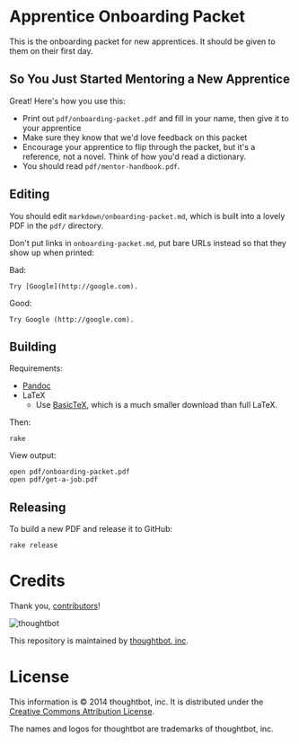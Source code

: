 # Apprentice Onboarding Packet

This is the onboarding packet for new apprentices. It should be given to them on
their first day.

## So You Just Started Mentoring a New Apprentice

Great! Here's how you use this:

* Print out `pdf/onboarding-packet.pdf` and fill in your name, then give it to your apprentice
* Make sure they know that we'd love feedback on this packet
* Encourage your apprentice to flip through the packet, but it's a reference, not a novel. Think of how you'd read a dictionary.
* You should read `pdf/mentor-handbook.pdf`.

## Editing

You should edit `markdown/onboarding-packet.md`, which is built into a lovely PDF in the `pdf/` directory.

Don't put links in `onboarding-packet.md`, put bare URLs instead so that they
show up when printed:

Bad:

    Try [Google](http://google.com).

Good:

    Try Google (http://google.com).

## Building

Requirements:

* [Pandoc](http://johnmacfarlane.net/pandoc/installing.html)
* LaTeX
  - Use [BasicTeX](http://www.tug.org/mactex/morepackages.html), which is a much
    smaller download than full LaTeX.

Then:

    rake

View output:

    open pdf/onboarding-packet.pdf
    open pdf/get-a-job.pdf

## Releasing

To build a new PDF and release it to GitHub:

    rake release

# Credits

Thank you, [contributors](https://github.com/thoughtbot/apprenticeship/graphs/contributors)!

![thoughtbot](http://presskit.thoughtbot.com/images/thoughtbot-logo-for-readmes.svg)

This repository is maintained by [thoughtbot, inc](http://thoughtbot.com).

# License

This information is © 2014 thoughtbot, inc. It is distributed under the [Creative Commons
Attribution License](http://creativecommons.org/licenses/by/3.0/).

The names and logos for thoughtbot are trademarks of thoughtbot, inc.
